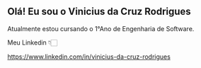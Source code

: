 ## Olá! Eu sou o Vinicius da Cruz Rodrigues

Atualmente estou cursando o 1°Ano de Engenharia de Software.

Meu Linkedin 👇🏻


https://www.linkedin.com/in/vinicius-da-cruz-rodrigues
